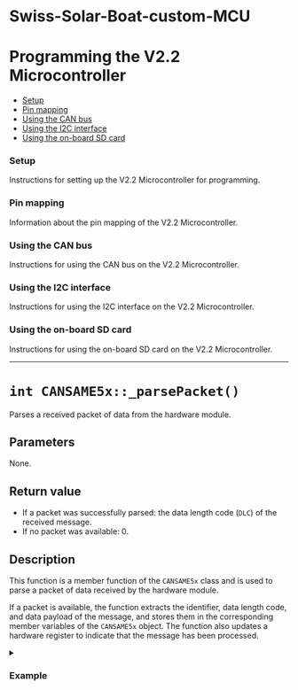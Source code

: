# Swiss-Solar-Boat-custom-MCU

# Programming the V2.2 Microcontroller

- [Setup](#setup)
- [Pin mapping](#pin-mapping)
- [Using the CAN bus](#using-the-can-bus)
- [Using the I2C interface](#using-the-i2c-interface)
- [Using the on-board SD card](#using-the-on-board-sd-card)

### Setup

Instructions for setting up the V2.2 Microcontroller for programming.

### Pin mapping

Information about the pin mapping of the V2.2 Microcontroller.

### Using the CAN bus

Instructions for using the CAN bus on the V2.2 Microcontroller.

### Using the I2C interface

Instructions for using the I2C interface on the V2.2 Microcontroller.

### Using the on-board SD card

Instructions for using the on-board SD card on the V2.2 Microcontroller.




---

# `int CANSAME5x::_parsePacket()`

Parses a received packet of data from the hardware module.

## Parameters

None.

## Return value

- If a packet was successfully parsed: the data length code (`DLC`) of the received message.
- If no packet was available: 0.

## Description

This function is a member function of the `CANSAME5x` class and is used to parse a packet of data received by the hardware module. 

If a packet is available, the function extracts the identifier, data length code, and data payload of the message, and stores them in the corresponding member variables of the `CANSAME5x` object. The function also updates a hardware register to indicate that the message has been processed.

<details>
<summary><h3>Example</h3></summary>

```cpp
CANSAME5x can;
int dlc = can._parsePacket();
if (dlc > 0) {
  // Packet was successfully parsed
} else {
  // No packet was available
}
```
</details>
